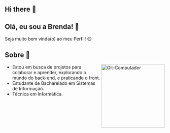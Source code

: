 ## Hi there 👋
## Olá, eu sou a Brenda! 👋

Seja muito bem vinda(o) ao meu Perfil! 😉

## Sobre 📝

<div>
  <img align="right" alt="Git-Computador" width="200px" height="200px" src="https://media.giphy.com/media/juua9i2c2fA0AIp2iq/giphy.gif"/>
</div>

- Estou em busca de projetos para colaborar e aprender, explorando o mundo do back-end, e praticando o front.
- Estudante de Bacharelado em Sistemas de Informação.
- Técnica em Informática.
  


